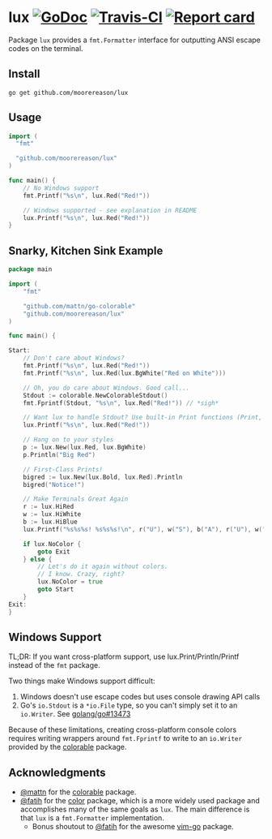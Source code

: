 # lux [![GoDoc](https://godoc.org/github.com/moorereason/lux?status.svg)](http://godoc.org/github.com/moorereason/lux) [![Travis-CI](https://travis-ci.org/moorereason/lux.svg)](https://travis-ci.org/moorereason/lux) [![Report card](https://goreportcard.com/badge/github.com/moorereason/lux)](https://goreportcard.com/report/github.com/moorereason/lux)

Package `lux` provides a `fmt.Formatter` interface for outputting ANSI escape codes on the terminal.

## Install

```text
go get github.com/moorereason/lux
```

## Usage

```go
import (
  "fmt"

  "github.com/moorereason/lux"
)

func main() {
	// No Windows support
	fmt.Printf("%s\n", lux.Red("Red!"))

	// Windows supported - see explanation in README
	lux.Printf("%s\n", lux.Red("Red!"))
}
```

## Snarky, Kitchen Sink Example

```go
package main

import (
	"fmt"

	"github.com/mattn/go-colorable"
	"github.com/moorereason/lux"
)

func main() {

Start:
	// Don't care about Windows?
	fmt.Printf("%s\n", lux.Red("Red!"))
	fmt.Printf("%s\n", lux.Red(lux.BgWhite("Red on White")))

	// Oh, you do care about Windows. Good call...
	Stdout := colorable.NewColorableStdout()
	fmt.Fprintf(Stdout, "%s\n", lux.Red("Red!")) // *sigh*

	// Want lux to handle Stdout? Use built-in Print functions (Print, Println, Printf)
	lux.Printf("%s\n", lux.Red("Red!"))

	// Hang on to your styles
	p := lux.New(lux.Red, lux.BgWhite)
	p.Println("Big Red")

	// First-Class Prints!
	bigred := lux.New(lux.Bold, lux.Red).Println
	bigred("Notice!")

	// Make Terminals Great Again
	r := lux.HiRed
	w := lux.HiWhite
	b := lux.HiBlue
	lux.Printf("%s%s%s! %s%s%s!\n", r("U"), w("S"), b("A"), r("U"), w("S"), b("A"))

	if lux.NoColor {
		goto Exit
	} else {
		// Let's do it again without colors.
		// I know. Crazy, right?
		lux.NoColor = true
		goto Start
	}
Exit:
}
```

## Windows Support

TL;DR: If you want cross-platform support, use lux.Print/Println/Printf instead
of the `fmt` package.

Two things make Windows support difficult:

1. Windows doesn't use escape codes but uses console drawing API calls
2. Go's `io.Stdout` is a `*io.File` type, so you can't simply set it to an
   `io.Writer`. See [golang/go#13473][stdout]

Because of these limitations, creating cross-platform console colors requires
writing wrappers around `fmt.Fprintf` to write to an `io.Writer` provided by
the [colorable][colorable] package.

## Acknowledgments

- [@mattn][mattn] for the [colorable][colorable] package.
- [@fatih][fatih] for the [color] package,
  which is a more widely used package and accomplishes many of the same goals as `lux`.
  The main difference is that `lux` is a `fmt.Formatter` implementation.
    - Bonus shoutout to [@fatih][fatih] for the awesome [vim-go][vim-go] package.


[fatih]:  https://github.com/fatih
[color]:  https://github.com/fatih/color
[vim-go]: https://github.com/fatih/vim-go
[mattn]:  https://github.com/mattn
[colorable]: https://github.com/mattn/go-colorable
[stdout]: https://github.com/golang/go/issues/13473
